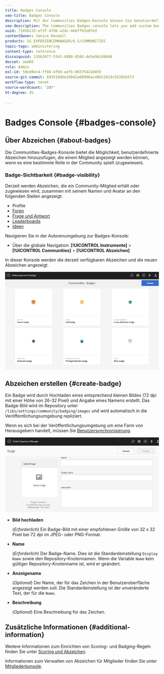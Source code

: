 ```yaml
---
title: Badges Console
seo-title: Badges Console
description: Mit der Communities Badges-Konsole können Sie benutzerdefinierte Abzeichen hinzufügen, die Mitgliedern angezeigt werden können, wenn sie eine bestimmte Rolle in der Community übernehmen (zugewiesen).
seo-description: The Communities Badges console lets you add custom badges that can be displayed for members when earned (awarded) or when they take on a specific role in the community (assigned)
uuid: 7103b133-ef3f-47d6-a2dc-4e6ff92e8fed
contentOwner: Janice Kendall
products: SG_EXPERIENCEMANAGER/6.5/COMMUNITIES
topic-tags: administering
content-type: reference
discoiquuid: 135b3077-5343-4888-858d-de5e9b1d4b04
docset: aem65
role: Admin
exl-id: 50ed9ec4-ff04-4f9d-aefb-0837542a9455
source-git-commit: 603518dbe3d842a08900ac40651919c55392b573
workflow-type: tm+mt
source-wordcount: '287'
ht-degree: 4%

---
```


# Badges Console {#badges-console}

## Über Abzeichen {#about-badges}

Die Communities-Badges-Konsole bietet die Möglichkeit, benutzerdefinierte Abzeichen hinzuzufügen, die einem Mitglied angezeigt werden können, wenn es eine bestimmte Rolle in der Community spielt (zugewiesen).

### Badge-Sichtbarkeit {#badge-visibility}

Derzeit werden Abzeichen, die ein Community-Mitglied erhält oder zugewiesen wird, zusammen mit seinem Namen und Avatar an den folgenden Stellen angezeigt:

* Profile
* [Foren](/help/communities/forum.md)
* [Frage und Antwort](/help/communities/working-with-qna.md)
* [Leaderboards](/help/communities/enabling-leaderboard.md)
* [Ideen](/help/communities/ideation-feature.md)

Navigieren Sie in der Autorenumgebung zur Badges-Konsole:

* Über die globale Navigation: **[!UICONTROL Instrumente]** > **[!UICONTROL Communities]** > **[!UICONTROL Abzeichen]**

In dieser Konsole werden die derzeit verfügbaren Abzeichen und die neuen Abzeichen angezeigt.

![badges-homepage](assets/badges-homepage.png)

## Abzeichen erstellen {#create-badge}

Ein Badge wird durch Hochladen eines entsprechend kleinen Bildes (72 dpi mit einer Höhe von 26-32 Pixel) und Angabe eines Namens erstellt. Das Badge-Bild wird im Repository unter `/libs/settings/community/badging/images` und wird automatisch in die Veröffentlichungsumgebung repliziert.

Wenn es sich bei der Veröffentlichungsumgebung um eine Farm von Herausgebern handelt, müssen Sie [Benutzersynchronisierung](/help/communities/sync.md).

![create-badge](assets/create-badge.png)

* **Bild hochladen**

   (*Erforderlich*) Ein Badge-Bild mit einer empfohlenen Größe von 32 x 32 Pixel bei 72 dpi im JPEG- oder PNG-Format.

* **Name**

   (*Erforderlich*) Der Badge-Name. Dies ist die Standardeinstellung `Display Name` sowie den Repository-Knotennamen. Wenn die Variable `Name` kein gültiger Repository-Knotenname ist, wird er geändert.

* **Anzeigename**

   (*Optional*) Der Name, der für das Zeichen in der Benutzeroberfläche angezeigt werden soll. Die Standardeinstellung ist der unveränderte Text, der für die `Name`.

* **Beschreibung**

   (*Optional*) Eine Beschreibung für das Zeichen.

## Zusätzliche Informationen {#additional-information}

Weitere Informationen zum Einrichten von Scoring- und Badging-Regeln finden Sie unter [Scoring und Abzeichen](/help/communities/implementing-scoring.md).

Informationen zum Verwalten von Abzeichen für Mitglieder finden Sie unter [Mitgliederkonsole](/help/communities/members.md).
